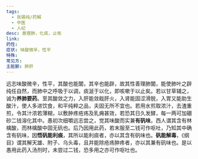 ```yaml
---
tags:
  - 张锡纯/药解
  - 中医
  - 人纪
desc: 善理肺，化痰，止咳
link: 
药性: 
症状: 味酸微辛，性平
特殊: 
常见方: 
主脏腑: 肺肝
---
```


远志味酸微辛，性平，其酸也能闟，其辛也能辟，故其性善理肺闟，能使肺叶之辟纯任自然，而肺中之呼吸于以调，痰涎于以化，即咳嗽于以止矣。若以甘草辅之，诚为**养肺要药**。至其酸敛之力，入肝能敛戢肝火，入肾能固涩滑脱，入胃又能助生酸汁，使人多进饮食，和平纯粹之品，夫固无所不宜也。若用水煎取浓汁，去渣重煎，令其汁浓若薄糊，以敷肿疼疮疡及乳痈甚效，若恐其日久发酵，每一两可加硼砂二钱溶化其中。愚初次细嚼远志尝之，觉其味酸而实兼**有矾味**，西人谓其含有林檎酸，而林檎酸中固无矾也。后乃因用此药，若末服至二钱可作呕吐，乃知其中确含有矾味，因**悟矾能利痰**，其所以能利痰者，亦以其含有矾味也。**矾能解毒**，《纲目》谓其解天雄、附子、乌头毒，且并能除疮疡肿疼者，亦以其兼有矾味也。是以愚用此药入汤剂时，未尝过二钱，恐多用之亦可作呕吐也。